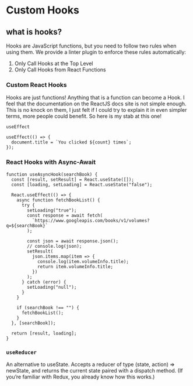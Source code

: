 # Custom Hooks

## what is hooks?
Hooks are JavaScript functions, but you need to follow two rules when using them. We provide a linter plugin to enforce these rules automatically:
1. Only Call Hooks at the Top Level
1. Only Call Hooks from React Functions

### Custom React Hooks
Hooks are just functions! Anything that is a function can become a Hook. I feel that the documentation on the ReactJS docs site is not simple enough. This is no knock on them, I just felt if I could try to explain it in even simpler terms, more people could benefit. So here is my stab at this one!

`useEffect`
```
useEffect(() => {
  document.title = `You clicked ${count} times`;
});
```

### React Hooks with Async-Await
```
function useAsyncHook(searchBook) {
  const [result, setResult] = React.useState([]);
  const [loading, setLoading] = React.useState("false");

  React.useEffect(() => {
    async function fetchBookList() {
      try {
        setLoading("true");
        const response = await fetch(
          `https://www.googleapis.com/books/v1/volumes?q=${searchBook}`
        );

        const json = await response.json();
        // console.log(json);
        setResult(
          json.items.map(item => {
            console.log(item.volumeInfo.title);
            return item.volumeInfo.title;
          })
        );
      } catch (error) {
        setLoading("null");
      }
    }

    if (searchBook !== "") {
      fetchBookList();
    }
  }, [searchBook]);

  return [result, loading];
}
```


### `useReducer`
An alternative to useState. Accepts a reducer of type (state, action) => newState, and returns the current state paired with a dispatch method. (If you’re familiar with Redux, you already know how this works.)
